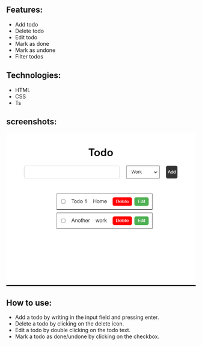<!-- discribe about the project read me for a simple to do in js -->

## Features:
- Add todo
- Delete todo
- Edit todo
- Mark as done
- Mark as undone
- Filter todos

## Technologies:
- HTML
- CSS
- Ts

## screenshots:
![screenshot](./public/image.png)

## How to use:
- Add a todo by writing in the input field and pressing enter.
- Delete a todo by clicking on the delete icon.
- Edit a todo by double clicking on the todo text.
- Mark a todo as done/undone by clicking on the checkbox.

